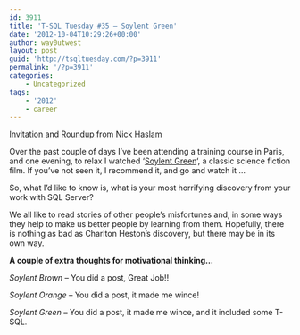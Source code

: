```yaml
---
id: 3911
title: 'T-SQL Tuesday #35 – Soylent Green'
date: '2012-10-04T10:29:26+00:00'
author: way0utwest
layout: post
guid: 'http://tsqltuesday.com/?p=3911'
permalink: '/?p=3911'
categories:
    - Uncategorized
tags:
    - '2012'
    - career
---
```


[Invitation ](http://blog.nhaslam.com/2012/10/04/t-sql-tuesday-35-soylent-green-tsql2sday/)and [Roundup ](http://blog.nhaslam.com/2012/10/16/soylent-green-the-aftermath-tsql2sday/)from [Nick Haslam](https://blog.nhaslam.com/)

Over the past couple of days I’ve been attending a training course in Paris, and one evening, to relax I watched ‘[Soylent Green](http://www.imdb.com/rg/action-box-title/primary-photo/media/rm3498286848/tt0070723)‘, a classic science fiction film. If you’ve not seen it, I recommend it, and go and watch it …

So, what I’d like to know is, what is your most horrifying discovery from your work with SQL Server?

We all like to read stories of other people’s misfortunes and, in some ways they help to make us better people by learning from them. Hopefully, there is nothing as bad as Charlton Heston’s discovery, but there may be in its own way.

**A couple of extra thoughts for motivational thinking…**

*Soylent Brown* – You did a post, Great Job!!

*Soylent Orange* – You did a post, it made me wince!

*Soylent Green* – You did a post, it made me wince, and it included some T-SQL.